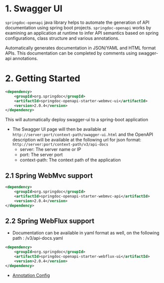 # 1. Swagger UI

`springdoc-openapi` java library helps to automate the generation of API documentation using spring boot projects.
`springdoc-openapi` works by examining an application at runtime to infer API semantics based on spring configurations,
class structure and various annotations.

Automatically generates documentation in JSON/YAML and HTML format APIs. This documentation can be completed by comments
using swagger-api annotations.

# 2. Getting Started

```xml
<dependency>
    <groupId>org.springdoc</groupId>
    <artifactId>springdoc-openapi-starter-webmvc-ui</artifactId>
    <version>2.0.4</version>
</dependency>
```

This will automatically deploy swagger-ui to a spring-boot application

- The Swagger UI page will then be available at `http://server:port/context-path/swagger-ui.html` and the OpenAPI 
description will be available at the following url for json format: `http://server:port/context-path/v3/api-docs`
  - server: The server name or IP
  - port: The server port
  - context-path: The context path of the application

## 2.1 Spring WebMvc support

```xml
<dependency>
    <groupId>org.springdoc</groupId>
    <artifactId>springdoc-openapi-starter-webmvc-api</artifactId>
    <version>2.0.4</version>
</dependency>
```

## 2.2 Spring WebFlux support

- Documentation can be available in yaml format as well, on the following path : /v3/api-docs.yaml

```xml
<dependency>
    <groupId>org.springdoc</groupId>
    <artifactId>springdoc-openapi-starter-webflux-ui</artifactId>
    <version>2.0.4</version>
</dependency>
```

- [Annotation Config](mds/ANNOTATION.md)